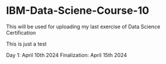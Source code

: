 # IBM-Data-Sciene-Course-10
This will be used for uploading my last exercise of Data Science Certification 

This is just a test

Day 1: April 10th 2024
Finalization: April 15th 2024
